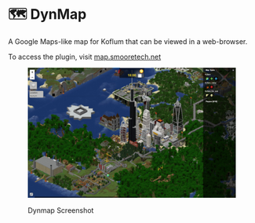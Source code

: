 # 🗺️ DynMap

A Google Maps-like map for Koflum that can be viewed in a web-browser.&#x20;

To access the plugin, visit [map.smooretech.net](https://map.smooretech.net/)

<figure><img src="../.gitbook/assets/Dynmap_Screenshot.png" alt=""><figcaption><p>Dynmap Screenshot</p></figcaption></figure>
